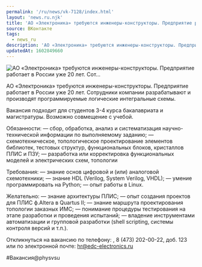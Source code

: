 ```yaml
---
permalink: '/ru/news/vk-7128/index.html'
layout: 'news.ru.njk'
title: 'АО «Электроника» требуются инженеры-конструкторы. Предприятие работает в России уже 20 лет. Сот'
source: ВКонтакте
tags:
  - news_ru
description: 'АО «Электроника» требуются инженеры-конструкторы. Предприятие работает в России уже 20 лет. Сот…'
updatedAt: 1602849660
---
```

![АО «Электроника» требуются инженеры-конструкторы. Предприятие работает в России уже 20 лет. Сот…](https://sun9-42.userapi.com/impg/IniOSQ396wF9HDjyMLDyIQdAu-97ucNCO3zO1g/M4Ovsttj39M.jpg?size=1280x786&quality=96&proxy=1&sign=ec954b9223e04313834a7f54e6d43925&c_uniq_tag=a4qjMurGc82N9-KrLh-FOwdJh8QxJ0lO10FHCJf2eOs&type=album)

АО «Электроника» требуются инженеры-конструкторы. Предприятие работает в России уже 20 лет. Сотрудники компании разрабатывают и производят программируемые логические интегральные схемы.

Вакансия подходит для студентов 3-4 курса бакалавриата и магистратуры. Возможно совмещение с учебой.

Обязанности:
— сбор, обработка, анализ и систематизация научно-технической информации по выполняемому заданию;
— схемотехническое, топологическое проектирование элементов библиотек, тестовых структур, функциональных блоков, кристаллов ПЛИС и ПЗУ;
— разработка или корректировка функциональных моделей и электрических схем, топологии

Требования:
— знание основ цифровой и (или) аналоговой схемотехники;
— знание HDL (Verilog, System Verilog, VHDL);
— умение программировать на Python;
— опыт работы в Linux.

Желательно:
— знание архитектуры ПЛИС;
— опыт создания проектов для ПЛИС ф.Altera в Quartus II;
— знание маршрута проектирования топологии заказных ИМС;
— понимание процедуры тестирования на этапе разработки и проведения испытаний;
— владение инструментами автоматизации и групповой разработки (shell scripting, системы контроля версий и т.п.).

Откликнуться на вакансию по телефону: , 8 (473) 202-00-22, доб. 123 или по электронной почте: hr@edc-electronics.ru

#Вакансия@physvsu
